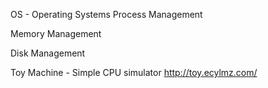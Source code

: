 OS - Operating Systems
Process Management


Memory Management


Disk Management

Toy Machine - Simple CPU simulator http://toy.ecylmz.com/
